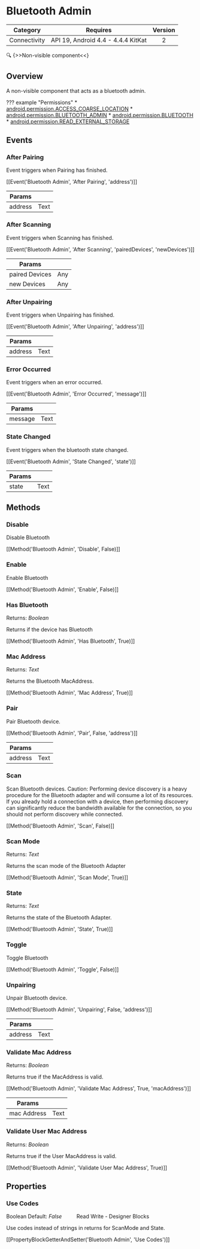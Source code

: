 # Bluetooth Admin

| Category | Requires | Version |
|:--------:|:-------:|:--------:|
|Connectivity|API 19, Android 4.4 - 4.4.4 KitKat|2|

:mag: {>>Non-visible component<<}

## Overview

A non-visible component that acts as a bluetooth admin.

??? example "Permissions"
    * [android.permission.ACCESS_COARSE_LOCATION](https://developer.android.com/reference/android/Manifest.permission.html#ACCESS_COARSE_LOCATION)
    * [android.permission.BLUETOOTH_ADMIN](https://developer.android.com/reference/android/Manifest.permission.html#BLUETOOTH_ADMIN)
    * [android.permission.BLUETOOTH](https://developer.android.com/reference/android/Manifest.permission.html#BLUETOOTH)
    * [android.permission.READ_EXTERNAL_STORAGE](https://developer.android.com/reference/android/Manifest.permission.html#READ_EXTERNAL_STORAGE)


## Events

### After Pairing

Event triggers when Pairing has finished.

[[Event('Bluetooth Admin', 'After Pairing', 'address')]]

| Params | []() |
|--------|------|
|address|<span class="chip chip-text">Text</span>|


### After Scanning

Event triggers when Scanning has finished.

[[Event('Bluetooth Admin', 'After Scanning', 'pairedDevices', 'newDevices')]]

| Params | []() |
|--------|------|
|paired Devices|<span class="chip chip-any">Any</span>|
|new Devices|<span class="chip chip-any">Any</span>|


### After Unpairing

Event triggers when Unpairing has finished.

[[Event('Bluetooth Admin', 'After Unpairing', 'address')]]

| Params | []() |
|--------|------|
|address|<span class="chip chip-text">Text</span>|


### Error Occurred

Event triggers when an error occurred.

[[Event('Bluetooth Admin', 'Error Occurred', 'message')]]

| Params | []() |
|--------|------|
|message|<span class="chip chip-text">Text</span>|


### State Changed

Event triggers when the bluetooth state changed.

[[Event('Bluetooth Admin', 'State Changed', 'state')]]

| Params | []() |
|--------|------|
|state|<span class="chip chip-text">Text</span>|


## Methods

### Disable

Disable Bluetooth

[[Method('Bluetooth Admin', 'Disable', False)]]

### Enable

Enable Bluetooth

[[Method('Bluetooth Admin', 'Enable', False)]]

### Has Bluetooth

<span class="chip chip-boolean">Returns: <i>Boolean</i></span> 

Returns if the device has Bluetooth

[[Method('Bluetooth Admin', 'Has Bluetooth', True)]]

### Mac Address

<span class="chip chip-text">Returns: <i>Text</i></span> 

Returns the Bluetooth MacAddress.

[[Method('Bluetooth Admin', 'Mac Address', True)]]

### Pair

Pair Bluetooth device.

[[Method('Bluetooth Admin', 'Pair', False, 'address')]]

| Params | []() |
|--------|------|
|address|<span class="chip chip-text">Text</span>|


### Scan

Scan Bluetooth devices. Caution: Performing device discovery is a heavy procedure for the Bluetooth adapter and will consume a lot of its resources. If you already hold a connection with a device, then performing discovery can significantly reduce the bandwidth available for the connection, so you should not perform discovery while connected.

[[Method('Bluetooth Admin', 'Scan', False)]]

### Scan Mode

<span class="chip chip-text">Returns: <i>Text</i></span> 

Returns the scan mode of the Bluetooth Adapter

[[Method('Bluetooth Admin', 'Scan Mode', True)]]

### State

<span class="chip chip-text">Returns: <i>Text</i></span> 

Returns the state of the Bluetooth Adapter.

[[Method('Bluetooth Admin', 'State', True)]]

### Toggle

Toggle Bluetooth

[[Method('Bluetooth Admin', 'Toggle', False)]]

### Unpairing

Unpair Bluetooth device.

[[Method('Bluetooth Admin', 'Unpairing', False, 'address')]]

| Params | []() |
|--------|------|
|address|<span class="chip chip-text">Text</span>|


### Validate Mac Address

<span class="chip chip-boolean">Returns: <i>Boolean</i></span> 

Returns true if the MacAddress is valid.

[[Method('Bluetooth Admin', 'Validate Mac Address', True, 'macAddress')]]

| Params | []() |
|--------|------|
|mac Address|<span class="chip chip-text">Text</span>|


### Validate User Mac Address

<span class="chip chip-boolean">Returns: <i>Boolean</i></span> 

Returns true if the User MacAddress is valid.

[[Method('Bluetooth Admin', 'Validate User Mac Address', True)]]

## Properties

### Use Codes

<span class="chip chip-boolean">Boolean</span> <span class="chip chip-boolean">Default: <i>False</i></span>&nbsp;&nbsp;&nbsp;&nbsp;&nbsp;&nbsp;&nbsp;&nbsp;&nbsp;&nbsp;<span class="chip chip-rw">Read</span> <span class="chip chip-rw">Write</span> - <span class="chip chip-bd">Designer</span> <span class="chip chip-bd">Blocks</span> 

Use codes instead of strings in returns for ScanMode and State.

[[PropertyBlockGetterAndSetter('Bluetooth Admin', 'Use Codes')]]